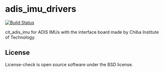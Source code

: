 adis_imu_drivers
================

[![Build Status](https://travis-ci.org/open-rdc/adis_imu_drivers.svg?branch=indigo-devel)](https://travis-ci.org/open-rdc/adis_imu_drivers)

cit_adis_imu for ADIS IMUs with the interface board made by Chiba Institute of Technology.

## License
License-check is open source software under the BSD license.
